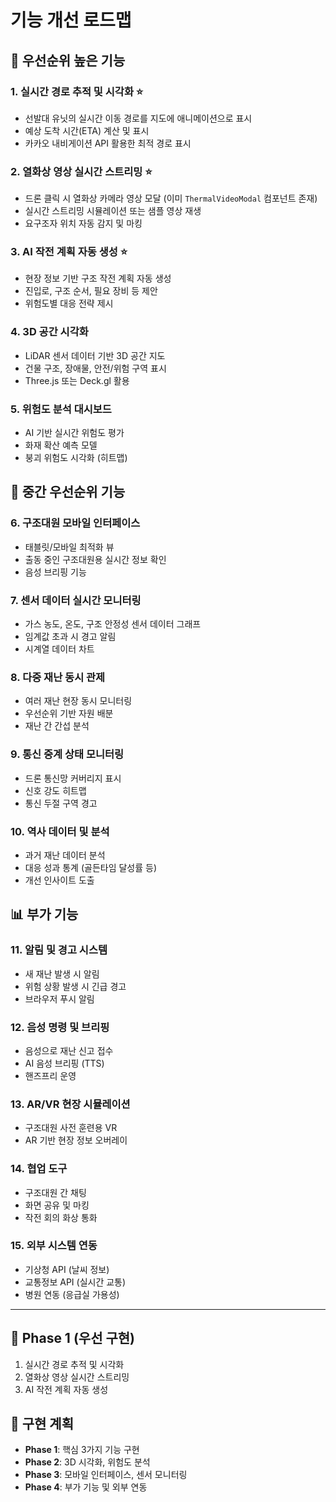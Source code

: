# 기능 개선 로드맵

## 🎯 우선순위 높은 기능

### 1. **실시간 경로 추적 및 시각화** ⭐
- 선발대 유닛의 실시간 이동 경로를 지도에 애니메이션으로 표시
- 예상 도착 시간(ETA) 계산 및 표시
- 카카오 내비게이션 API 활용한 최적 경로 표시

### 2. **열화상 영상 실시간 스트리밍** ⭐
- 드론 클릭 시 열화상 카메라 영상 모달 (이미 `ThermalVideoModal` 컴포넌트 존재)
- 실시간 스트리밍 시뮬레이션 또는 샘플 영상 재생
- 요구조자 위치 자동 감지 및 마킹

### 3. **AI 작전 계획 자동 생성** ⭐
- 현장 정보 기반 구조 작전 계획 자동 생성
- 진입로, 구조 순서, 필요 장비 등 제안
- 위험도별 대응 전략 제시

### 4. **3D 공간 시각화**
- LiDAR 센서 데이터 기반 3D 공간 지도
- 건물 구조, 장애물, 안전/위험 구역 표시
- Three.js 또는 Deck.gl 활용

### 5. **위험도 분석 대시보드**
- AI 기반 실시간 위험도 평가
- 화재 확산 예측 모델
- 붕괴 위험도 시각화 (히트맵)

## 🚀 중간 우선순위 기능

### 6. **구조대원 모바일 인터페이스**
- 태블릿/모바일 최적화 뷰
- 출동 중인 구조대원용 실시간 정보 확인
- 음성 브리핑 기능

### 7. **센서 데이터 실시간 모니터링**
- 가스 농도, 온도, 구조 안정성 센서 데이터 그래프
- 임계값 초과 시 경고 알림
- 시계열 데이터 차트

### 8. **다중 재난 동시 관제**
- 여러 재난 현장 동시 모니터링
- 우선순위 기반 자원 배분
- 재난 간 간섭 분석

### 9. **통신 중계 상태 모니터링**
- 드론 통신망 커버리지 표시
- 신호 강도 히트맵
- 통신 두절 구역 경고

### 10. **역사 데이터 및 분석**
- 과거 재난 데이터 분석
- 대응 성과 통계 (골든타임 달성률 등)
- 개선 인사이트 도출

## 📊 부가 기능

### 11. **알림 및 경고 시스템**
- 새 재난 발생 시 알림
- 위험 상황 발생 시 긴급 경고
- 브라우저 푸시 알림

### 12. **음성 명령 및 브리핑**
- 음성으로 재난 신고 접수
- AI 음성 브리핑 (TTS)
- 핸즈프리 운영

### 13. **AR/VR 현장 시뮬레이션**
- 구조대원 사전 훈련용 VR
- AR 기반 현장 정보 오버레이

### 14. **협업 도구**
- 구조대원 간 채팅
- 화면 공유 및 마킹
- 작전 회의 화상 통화

### 15. **외부 시스템 연동**
- 기상청 API (날씨 정보)
- 교통정보 API (실시간 교통)
- 병원 연동 (응급실 가용성)

---

## 🎯 Phase 1 (우선 구현)
1. 실시간 경로 추적 및 시각화
2. 열화상 영상 실시간 스트리밍
3. AI 작전 계획 자동 생성

## 📅 구현 계획
- **Phase 1**: 핵심 3가지 기능 구현
- **Phase 2**: 3D 시각화, 위험도 분석
- **Phase 3**: 모바일 인터페이스, 센서 모니터링
- **Phase 4**: 부가 기능 및 외부 연동
